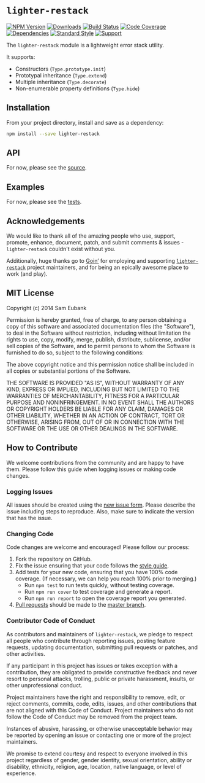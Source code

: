 # `lighter-restack`
[![NPM Version](https://img.shields.io/npm/v/lighter-restack.svg)](https://npmjs.org/package/lighter-restack)
[![Downloads](https://img.shields.io/npm/dm/lighter-restack.svg)](https://npmjs.org/package/lighter-restack)
[![Build Status](https://img.shields.io/travis/lighterio/lighter-restack.svg)](https://travis-ci.org/lighterio/lighter-restack)
[![Code Coverage](https://img.shields.io/coveralls/lighterio/lighter-restack/master.svg)](https://coveralls.io/r/lighterio/lighter-restack)
[![Dependencies](https://img.shields.io/david/lighterio/lighter-restack.svg)](https://david-dm.org/lighterio/lighter-restack)
[![Standard Style](https://img.shields.io/badge/code%20style-standard-brightgreen.svg)](https://github.com/feross/standard)
[![Support](https://img.shields.io/gratipay/Lighter.io.svg)](https://gratipay.com/Lighter.io/)

The `lighter-restack` module is a lightweight error stack utility.

It supports:
* Constructors (`Type.prototype.init`)
* Prototypal inheritance (`Type.extend`)
* Multiple inheritance (`Type.decorate`)
* Non-enumerable property definitions (`Type.hide`)


## Installation

From your project directory, install and save as a dependency:
```bash
npm install --save lighter-restack
```


## API

For now, please see the [source](https://github.com/lighterio/lighter-restack/blob/master/lighter-restack.js).


## Examples

For now, please see the [tests](https://github.com/lighterio/lighter-restack/blob/master/test/type.js).


## Acknowledgements

We would like to thank all of the amazing people who use, support,
promote, enhance, document, patch, and submit comments & issues -
`lighter-restack` couldn't exist without you.

Additionally, huge thanks go to [Goin’](https://goin.io) for employing
and supporting [`lighter-restack`](http://lighter.io/lighter-restack) project
maintainers, and for being an epically awesome place to work (and play).


## MIT License

Copyright (c) 2014 Sam Eubank

Permission is hereby granted, free of charge, to any person obtaining a copy
of this software and associated documentation files (the "Software"), to deal
in the Software without restriction, including without limitation the rights
to use, copy, modify, merge, publish, distribute, sublicense, and/or sell
copies of the Software, and to permit persons to whom the Software is
furnished to do so, subject to the following conditions:

The above copyright notice and this permission notice shall be included in all
copies or substantial portions of the Software.

THE SOFTWARE IS PROVIDED "AS IS", WITHOUT WARRANTY OF ANY KIND, EXPRESS OR
IMPLIED, INCLUDING BUT NOT LIMITED TO THE WARRANTIES OF MERCHANTABILITY,
FITNESS FOR A PARTICULAR PURPOSE AND NONINFRINGEMENT. IN NO EVENT SHALL THE
AUTHORS OR COPYRIGHT HOLDERS BE LIABLE FOR ANY CLAIM, DAMAGES OR OTHER
LIABILITY, WHETHER IN AN ACTION OF CONTRACT, TORT OR OTHERWISE, ARISING FROM,
OUT OF OR IN CONNECTION WITH THE SOFTWARE OR THE USE OR OTHER DEALINGS IN THE
SOFTWARE.


## How to Contribute

We welcome contributions from the community and are happy to have them.
Please follow this guide when logging issues or making code changes.

### Logging Issues

All issues should be created using the
[new issue form](https://github.com/lighterio/lighter-restack/issues/new).
Please describe the issue including steps to reproduce. Also, make sure
to indicate the version that has the issue.

### Changing Code

Code changes are welcome and encouraged! Please follow our process:

1. Fork the repository on GitHub.
2. Fix the issue ensuring that your code follows the
   [style guide](http://lighter.io/style-guide).
3. Add tests for your new code, ensuring that you have 100% code coverage.
   (If necessary, we can help you reach 100% prior to merging.)
   * Run `npm test` to run tests quickly, without testing coverage.
   * Run `npm run cover` to test coverage and generate a report.
   * Run `npm run report` to open the coverage report you generated.
4. [Pull requests](http://help.github.com/send-pull-requests/) should be made
   to the [master branch](https://github.com/lighterio/lighter-restack/tree/master).

### Contributor Code of Conduct

As contributors and maintainers of `lighter-restack`, we pledge to respect all
people who contribute through reporting issues, posting feature requests,
updating documentation, submitting pull requests or patches, and other
activities.

If any participant in this project has issues or takes exception with a
contribution, they are obligated to provide constructive feedback and never
resort to personal attacks, trolling, public or private harassment, insults, or
other unprofessional conduct.

Project maintainers have the right and responsibility to remove, edit, or
reject comments, commits, code, edits, issues, and other contributions
that are not aligned with this Code of Conduct. Project maintainers who do
not follow the Code of Conduct may be removed from the project team.

Instances of abusive, harassing, or otherwise unacceptable behavior may be
reported by opening an issue or contacting one or more of the project
maintainers.

We promise to extend courtesy and respect to everyone involved in this project
regardless of gender, gender identity, sexual orientation, ability or
disability, ethnicity, religion, age, location, native language, or level of
experience.
